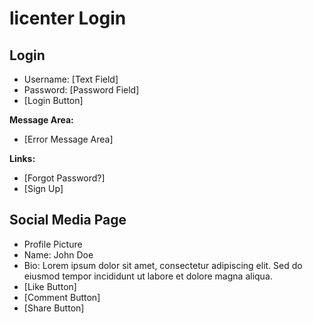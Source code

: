 # licenter Login

## Login
- Username: [Text Field]
- Password: [Password Field]
- [Login Button]

**Message Area:**
- [Error Message Area]

**Links:**
- [Forgot Password?]
- [Sign Up]

## Social Media Page
- Profile Picture
- Name: John Doe
- Bio: Lorem ipsum dolor sit amet, consectetur adipiscing elit. Sed do eiusmod tempor incididunt ut labore et dolore magna aliqua.
- [Like Button]
- [Comment Button]
- [Share Button]

